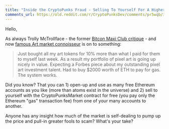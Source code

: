 ```yaml
---
title: "Inside the CryptoPunks Fraud - Selling To Yourself For A Higher Price to Pump Up the Market (And Pull-In Greater Fools to Scam) - What's Your Take?"
comments_url: https://old.reddit.com/r/CryptoPunksDev/comments/pr5wqb/inside_the_cryptopunks_fraud_selling_to_yourself/
---
```


Hello,

  As always Trolly McTrollface - the former [Bitcon Maxi Club critique](https://bitsblocks.github.io/bitcoin-maximalist) - and now [famous Art market connoisseur](https://old.reddit.com/r/CryptoPunksDev/comments/pgmwzb/former_bitcoin_maxi_club_critic_trolly/) is on to something:

> Just bought all my art tokens for 10% more than what
> I paid for them to myself last week.
> As a result my portfolio of pixel art is going up nicely in value.
> Expecting a Forbes piece about my outstanding pixel art
> investment talent. Had to buy $2000 worth of ETH to pay
> for gas. The system works.

  Did you know? That you can 1) open-up and use as many free Ethereum accounts as you like (more than atoms exist in the universe)  and 2) sell to yourself with the CryptoPunksMarket contract for free  (you pay only the Ethereum "gas" transaction fee) from one of your many accounts to another.

  Anyone has any insight how much of the market is self-dealing to pump up the price and pull-in greater fools to scam? What's your take?

